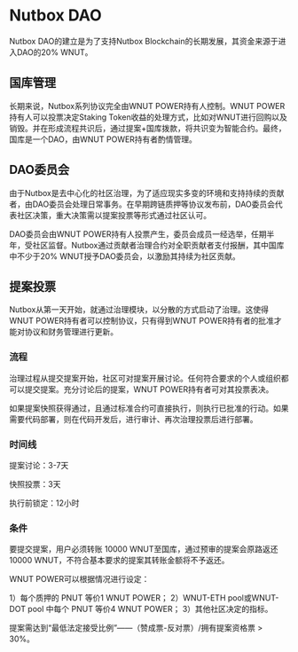 # Nutbox DAO

Nutbox DAO的建立是为了支持Nutbox Blockchain的长期发展，其资金来源于进入DAO的20% WNUT。

## 国库管理

长期来说，Nutbox系列协议完全由WNUT POWER持有人控制。WNUT  POWER持有人可以投票决定Staking Token收益的处理方式，比如对WNUT进行回购以及销毁。并在形成流程共识后，通过提案+国库拨款，将共识变为智能合约。最终，国库是一个DAO，由WNUT POWER持有者酌情管理。

## DAO委员会

由于Nutbox是去中心化的社区治理，为了适应现实多变的环境和支持持续的贡献者，由DAO委员会处理日常事务。在早期跨链质押等协议发布前，DAO委员会代表社区决策，重大决策需以提案投票等形式通过社区认可。
 
DAO委员会由WNUT POWER持有人投票产生，委员会成员一经选举，任期半年，受社区监督。Nutbox通过贡献者治理合约对全职贡献者支付报酬，其中国库中不少于20% WNUT授予DAO委员会，以激励其持续为社区贡献。

## 提案投票

Nutbox从第一天开始，就通过治理模块，以分散的方式启动了治理。这使得WNUT POWER持有者可以控制协议，只有得到WNUT POWER持有者的批准才能对协议和财务管理进行更新。

### 流程

治理过程从提交提案开始，社区可对提案开展讨论。任何符合要求的个人或组织都可以提交提案。充分讨论后的提案，WNUT POWER持有者可对其投票表决。

如果提案快照获得通过，且通过标准合约可直接执行，则执行已批准的行动。如果需要代码部署，则在代码开发后，进行审计、再次治理投票后进行部署。

### 时间线

提案讨论：3-7天

快照投票：3天

执行前锁定：12小时

### 条件

要提交提案，用户必须转账 10000 WNUT至国库，通过预审的提案会原路返还 10000 WNUT，不符合基本要求的提案其转账金额将不予返还。

WNUT POWER可以根据情况进行设定：

1）每个质押的 PNUT 等价1 WNUT POWER；
2）WNUT-ETH pool或WNUT-DOT pool 中每个 PNUT 等价4 WNUT POWER；
3）其他社区决定的指标。

提案需达到“最低法定接受比例”——（赞成票-反对票）/拥有提案资格票 > 30%。
